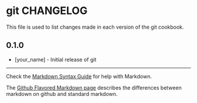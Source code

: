 # git CHANGELOG

This file is used to list changes made in each version of the git cookbook.

## 0.1.0
- [your_name] - Initial release of git

- - -
Check the [Markdown Syntax Guide](http://daringfireball.net/projects/markdown/syntax) for help with Markdown.

The [Github Flavored Markdown page](http://github.github.com/github-flavored-markdown/) describes the differences between markdown on github and standard markdown.
